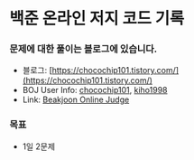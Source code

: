 # 백준 온라인 저지 코드 기록     
### 문제에 대한 풀이는 블로그에 있습니다.
- 블로그: [https://chocochip101.tistory.com/](https://chocochip101.tistory.com/)    
- BOJ User Info: [chocochip101](https://www.acmicpc.net/user/chocochip101), [kiho1998](https://www.acmicpc.net/user/kiho1998)   
- Link: [Beakjoon Online Judge](https://www.acmicpc.net/)

### 목표
- 1일 2문제
